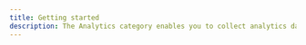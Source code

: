 ```yaml
---
title: Getting started
description: The Analytics category enables you to collect analytics data for your app. The Analytics category comes with built-in support for Amazon Pinpoint and Amazon Kinesis (Kinesis support is currently only available in the Amplify JavaScript library).
---
```

<inline-fragment platform="js" src="~/lib/analytics/fragments/js/getting-started.md"></inline-fragment>
<inline-fragment platform="ios" src="~/lib/analytics/fragments/native_common/getting-started/common.md"></inline-fragment>
<inline-fragment platform="android" src="~/lib/analytics/fragments/native_common/getting-started/common.md"></inline-fragment>
